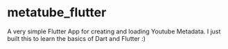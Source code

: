 # metatube_flutter

A very simple Flutter App for creating and loading Youtube Metadata. I just built this to learn the basics of Dart and Flutter :)
